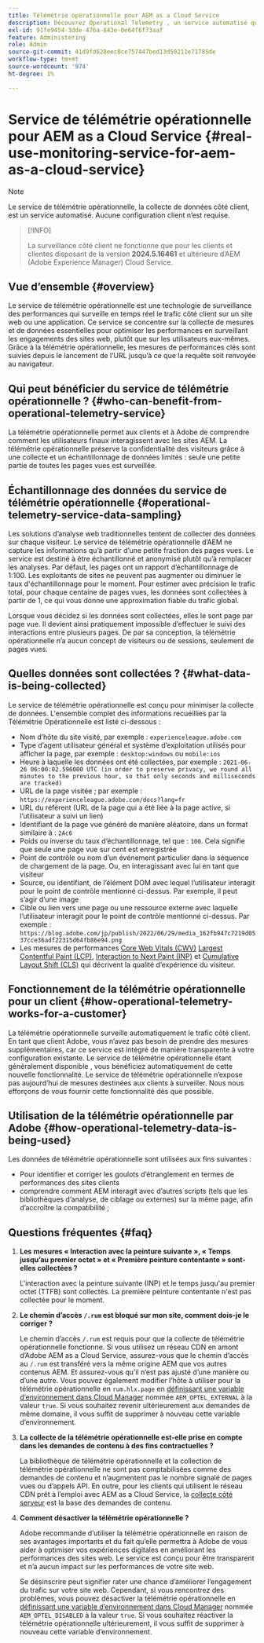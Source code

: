 ```yaml
---
title: Télémétrie opérationnelle pour AEM as a Cloud Service
description: Découvrez Operational Telemetry , un service automatisé qui permet de surveiller la collecte de données côté client.
exl-id: 91fe9454-3dde-476a-843e-0e64f6f73aaf
feature: Administering
role: Admin
source-git-commit: 41d9fd628eec8ce757447bed13d50211e71785de
workflow-type: tm+mt
source-wordcount: '974'
ht-degree: 1%

---
```


# Service de télémétrie opérationnelle pour AEM as a Cloud Service {#real-use-monitoring-service-for-aem-as-a-cloud-service}

>[!NOTE]
>
>Le service de télémétrie opérationnelle, la collecte de données côté client, est un service automatisé. Aucune configuration client n’est requise.

>[!INFO]
>
>La surveillance côté client ne fonctionne que pour les clients et clientes disposant de la version **2024.5.16461** et ultérieure d’AEM (Adobe Experience Manager) Cloud Service.

## Vue d’ensemble {#overview}

Le service de télémétrie opérationnelle est une technologie de surveillance des performances qui surveille en temps réel le trafic côté client sur un site web ou une application. Ce service se concentre sur la collecte de mesures et de données essentielles pour optimiser les performances en surveillant les engagements des sites web, plutôt que sur les utilisateurs eux-mêmes. Grâce à la télémétrie opérationnelle, les mesures de performances clés sont suivies depuis le lancement de l’URL jusqu’à ce que la requête soit renvoyée au navigateur.

## Qui peut bénéficier du service de télémétrie opérationnelle ? {#who-can-benefit-from-operational-telemetry-service}

La télémétrie opérationnelle permet aux clients et à Adobe de comprendre comment les utilisateurs finaux interagissent avec les sites AEM. La télémétrie opérationnelle préserve la confidentialité des visiteurs grâce à une collecte et un échantillonnage de données limités : seule une petite partie de toutes les pages vues est surveillée.

## Échantillonnage des données du service de télémétrie opérationnelle {#operational-telemetry-service-data-sampling}

Les solutions d’analyse web traditionnelles tentent de collecter des données sur chaque visiteur. Le service de télémétrie opérationnelle d’AEM ne capture les informations qu’à partir d’une petite fraction des pages vues. Le service est destiné à être échantillonné et anonymisé plutôt qu’à remplacer les analyses. Par défaut, les pages ont un rapport d’échantillonnage de 1:100. Les exploitants de sites ne peuvent pas augmenter ou diminuer le taux d&#39;échantillonnage pour le moment. Pour estimer avec précision le trafic total, pour chaque centaine de pages vues, les données sont collectées à partir de 1, ce qui vous donne une approximation fiable du trafic global.

Lorsque vous décidez si les données sont collectées, elles le sont page par page vue. Il devient ainsi pratiquement impossible d’effectuer le suivi des interactions entre plusieurs pages. De par sa conception, la télémétrie opérationnelle n’a aucun concept de visiteurs ou de sessions, seulement de pages vues.

## Quelles données sont collectées ? {#what-data-is-being-collected}

Le service de télémétrie opérationnelle est conçu pour minimiser la collecte de données. L&#39;ensemble complet des informations recueillies par la Télémétrie Opérationnelle est listé ci-dessous :

* Nom d’hôte du site visité, par exemple : `experienceleague.adobe.com`
* Type d’agent utilisateur général et système d’exploitation utilisés pour afficher la page, par exemple : `desktop:windows` ou `mobile:ios`
* Heure à laquelle les données ont été collectées, par exemple : `2021-06-26 06:00:02.596000 UTC (in order to preserve privacy, we round all minutes to the previous hour, so that only seconds and milliseconds are tracked)`
* URL de la page visitée ; par exemple : `https://experienceleague.adobe.com/docs?lang=fr`
* URL du référent (URL de la page qui a été liée à la page active, si l’utilisateur a suivi un lien)
* Identifiant de la page vue généré de manière aléatoire, dans un format similaire à : `2Ac6`
* Poids ou inverse du taux d’échantillonnage, tel que : `100`. Cela signifie que seule une page vue sur cent est enregistrée
* Point de contrôle ou nom d’un événement particulier dans la séquence de chargement de la page. Ou, en interagissant avec lui en tant que visiteur
* Source, ou identifiant, de l’élément DOM avec lequel l’utilisateur interagit pour le point de contrôle mentionné ci-dessus. Par exemple, il peut s’agir d’une image
* Cible ou lien vers une page ou une ressource externe avec laquelle l’utilisateur interagit pour le point de contrôle mentionné ci-dessus. Par exemple : `https://blog.adobe.com/jp/publish/2022/06/29/media_162fb947c7219d0537cce36adf22315d64fb86e94.png`
* Les mesures de performances [Core Web Vitals (CWV)](https://web.dev/articles/lcp) [Largest Contentful Paint (LCP)](https://web.dev/articles/lcp), [Interaction to Next Paint (INP)](https://web.dev/articles/inp) et [Cumulative Layout Shift (CLS)](https://web.dev/articles/cls) qui décrivent la qualité d’expérience du visiteur.

## Fonctionnement de la télémétrie opérationnelle pour un client {#how-operational-telemetry-works-for-a-customer}

La télémétrie opérationnelle surveille automatiquement le trafic côté client. En tant que client Adobe, vous n’avez pas besoin de prendre des mesures supplémentaires, car ce service est intégré de manière transparente à votre configuration existante. Le service de télémétrie opérationnelle étant généralement disponible , vous bénéficiez automatiquement de cette nouvelle fonctionnalité. Le service de télémétrie opérationnelle n’expose pas aujourd’hui de mesures destinées aux clients à surveiller. Nous nous efforçons de vous fournir cette fonctionnalité dès que possible.

<!-- Alexandru: hiding temporarily, until we figure out where this needs to be linked to 

If you wish to leverage more insights with this new feature to optimize your digital experiences effortlessly, please see here (link to Row 99). -->

## Utilisation de la télémétrie opérationnelle par Adobe {#how-operational-telemetry-data-is-being-used}

Les données de télémétrie opérationnelle sont utilisées aux fins suivantes :

* Pour identifier et corriger les goulots d’étranglement en termes de performances des sites clients
* comprendre comment AEM interagit avec d’autres scripts (tels que les bibliothèques d’analyse, de ciblage ou externes) sur la même page, afin d’accroître la compatibilité ;
<!--
## Limitations and understanding variance in page views and performance metrics {#limitations-and-understanding-variance-in-page-views-and-performance-metrics}

Here are key considerations for customers to keep in mind when interpreting their Operational Telemetry data:

1. **Tracker blockers**

   * End-users employing tracker blockers or privacy extensions can impede Operational Telemetry data collection, as these tools restrict the tracking scripts' execution. This restriction may lead to underreported page views and user interactions, creating a discrepancy between actual site activity and the data captured by Operational Telemetry.

1. **Limitations in capturing headless API/JSON calls**

   * Operational Telemetry data service focuses on the client-side experience and doesn't capture the backend API or JSON calls made from a non-AEM headless app at this time. The exclusion of these calls from Operational Telemetry service data creates variances from the content requests measured by CDN Analytics.
-->

## Questions fréquentes {#faq}

<!-- REMOVED THIS FAQ AS PER EMAIL REQUEST FROM SHWETA DUA, SEPTEMBER 4, 2024 TO THE DL-AEM-DOCS GROUP 
1. **Can customers integrate the Operational Telemetry service scripts with third-party systems like Dynatrace?**

   Yes.
-->

1. **Les mesures « Interaction avec la peinture suivante », « Temps jusqu’au premier octet » et « Première peinture contentante » sont-elles collectées ?**

   L&#39;interaction avec la peinture suivante (INP) et le temps jusqu&#39;au premier octet (TTFB) sont collectés.  La première peinture contentante n&#39;est pas collectée pour le moment.

1. **Le chemin d’accès `/.rum` est bloqué sur mon site, comment dois-je le corriger ?**

   Le chemin d’accès `/.rum` est requis pour que la collecte de télémétrie opérationnelle fonctionne. Si vous utilisez un réseau CDN en amont d’Adobe AEM as a Cloud Service, assurez-vous que le chemin d’accès au `/.rum` est transféré vers la même origine AEM que vos autres contenus AEM. Et assurez-vous qu’il n’est pas ajusté d’une manière ou d’une autre. Vous pouvez également modifier l’hôte à utiliser pour la télémétrie opérationnelle en `rum.hlx.page` en [définissant une variable d’environnement dans Cloud Manager](/help/implementing/cloud-manager/environment-variables.md#add-variables) nommée `AEM_OPTEL_EXTERNAL` à la valeur `true`. Si vous souhaitez revenir ultérieurement aux demandes de même domaine, il vous suffit de supprimer à nouveau cette variable d’environnement.

1. **La collecte de la télémétrie opérationnelle est-elle prise en compte dans les demandes de contenu à des fins contractuelles ?**

   La bibliothèque de télémétrie opérationnelle et la collection de télémétrie opérationnelle ne sont pas comptabilisées comme des demandes de contenu et n’augmentent pas le nombre signalé de pages vues ou d’appels API. En outre, pour les clients qui utilisent le réseau CDN prêt à l’emploi avec AEM as a Cloud Service, la [collecte côté serveur](#serverside-collection) est la base des demandes de contenu.

1. **Comment désactiver la télémétrie opérationnelle ?**

   Adobe recommande d’utiliser la télémétrie opérationnelle en raison de ses avantages importants et du fait qu’elle permettra à Adobe de vous aider à optimiser vos expériences digitales en améliorant les performances des sites web. Le service est conçu pour être transparent et n’a aucun impact sur les performances de votre site web.

   Se désinscrire peut signifier rater une chance d’améliorer l’engagement du trafic sur votre site web. Cependant, si vous rencontrez des problèmes, vous pouvez désactiver la télémétrie opérationnelle en [définissant une variable d’environnement dans Cloud Manager](/help/implementing/cloud-manager/environment-variables.md#add-variables) nommée `AEM_OPTEL_DISABLED` à la valeur `true`. Si vous souhaitez réactiver la télémétrie opérationnelle ultérieurement, il vous suffit de supprimer à nouveau cette variable d’environnement.
